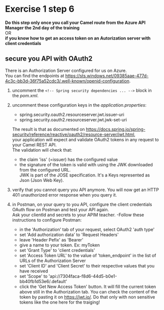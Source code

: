 # Exercise 1 step 6

**Do this step only once you call your Camel route from the Azure API Manager the 2nd day of the training**  
OR  
**if you know how to get an access token on an Autorization server with client credentials**  

## secure you API with OAuth2
There is an Authorization Server configured for us on Azure.  
You can find the endpoints at https://sts.windows.net/09385aae-477d-4c3c-bb3d-36f75a52cdc3/.well-known/openid-configuration.  

1. uncomment the `<!-- Spring security dependencies ... -->` block in the _pom.xml_.  
2. uncomment these configuration keys in the _application.properties_:
   - spring.security.oauth2.resourceserver.jwt.issuer-uri
   - spring.security.oauth2.resourceserver.jwt.jwk-set-uri
   
   The result is that as documented on https://docs.spring.io/spring-security/reference/reactive/oauth2/resource-server/jwt.html,  
   your application will expect and validate OAuth2 tokens in any request to your Camel REST API.  
   The validation will check that:
   * the claim 'iss' (=issuer) has the configured value
   * the signature of the token is valid with using the JWK  downloaded from the configured URL.  
     JWK is part of the JOSE specification. It's a  Keys represented as Json (Json Web Key).

3. verify that you cannot query you API anymore.
   You will now get an HTTP 401 unauthorized error response when you query it.
   
4. in Postman, on your query to you API, configure the client credentials OAuth flow on Postman and test your API again.  
   Ask your clientId and secrets to your APIM teacher.
   -Follow these instructions to configure Postman:
     - in the 'Authorization' tab of your request, select OAuth2 'auth type'
	 - set 'Add authorization data' to 'Request Headers'
	 - leave 'Header Pefix' as 'Bearer'
	 - give a name to your token. Ex: myToken
	 - set 'Grant Type' to 'client credentials'
	 - set 'Access Token URL' to the value of 'token_endpoint' in the list of URLs of the Authorization Server
	 - set 'Client ID' and 'Client Secret' to their respective values that you have received
	 - set 'Scope' to 'api://7304faca-f8d6-44d5-b0e1-bb40fb1d53e6/.default'
	 - click the 'Get New Access Token' button. It will fill the current token above still in the Authorization tab.
	   You can check the content of the token by pasting it on https://jwt.io/. Do that only with non sensitive tokens like the one here for the traiging!